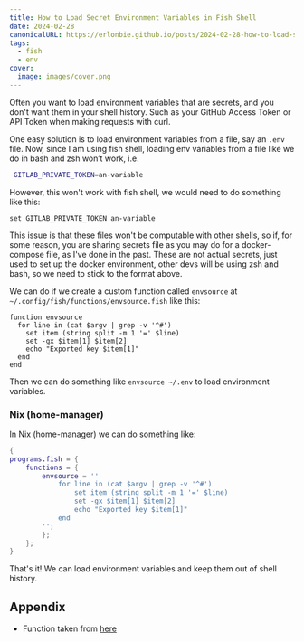 ```yaml
---
title: How to Load Secret Environment Variables in Fish Shell
date: 2024-02-28
canonicalURL: https://erlonbie.github.io/posts/2024-02-28-how-to-load-secret-environment-variables-in-fish-shell
tags: 
  - fish
  - env
cover:
  image: images/cover.png
---
```


Often you want to load environment variables that are secrets, and you don't want them in your shell history.
Such as your GitHub Access Token or API Token when making requests with curl.

One easy solution is to load environment variables from a file, say an `.env` file. Now, since I am using fish shell,
loading env variables from a file like we do in bash and zsh won’t work, i.e.

```bash
 GITLAB_PRIVATE_TOKEN=an-variable
```

However, this won't work with fish shell, we would need to do something like this:

```fish
set GITLAB_PRIVATE_TOKEN an-variable
```

This issue is that these files won't be computable with other shells, so if, for some reason, you are sharing secrets
file as you may do for a docker-compose file, as I've done in the past. These are not actual secrets, just used to set up
the docker environment, other devs will be using zsh and bash, so we need to stick to the format above.

We can do if we create a custom function called `envsource` at `~/.config/fish/functions/envsource.fish` like this:

```fish
function envsource
  for line in (cat $argv | grep -v '^#')
    set item (string split -m 1 '=' $line)
    set -gx $item[1] $item[2]
    echo "Exported key $item[1]"
  end
end
```

Then we can do something like `envsource ~/.env` to load environment variables.

### Nix (home-manager)

In Nix (home-manager) we can do something like:

```nix
{
programs.fish = {
    functions = {
        envsource = ''
            for line in (cat $argv | grep -v '^#')
                set item (string split -m 1 '=' $line)
                set -gx $item[1] $item[2]
                echo "Exported key $item[1]"
            end
        '';
        };
    };
}

```

That's it! We can load environment variables and keep them out of shell history.


## Appendix

- Function taken from [here](https://gist.github.com/nikoheikkila/dd4357a178c8679411566ba2ca280fcc)

